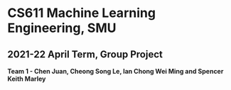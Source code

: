 # CS611 Machine Learning Engineering, SMU
## 2021-22 April Term, Group Project
**Team 1 - Chen Juan, Cheong Song Le, Ian Chong Wei Ming and Spencer Keith Marley**
